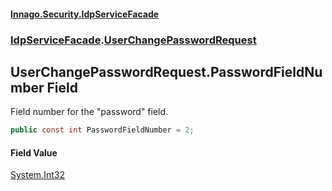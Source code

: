 #### [Innago\.Security\.IdpServiceFacade](../../index.md 'index')
### [IdpServiceFacade](../index.md 'IdpServiceFacade').[UserChangePasswordRequest](index.md 'IdpServiceFacade\.UserChangePasswordRequest')

## UserChangePasswordRequest\.PasswordFieldNumber Field

Field number for the "password" field\.

```csharp
public const int PasswordFieldNumber = 2;
```

#### Field Value
[System\.Int32](https://learn.microsoft.com/en-us/dotnet/api/system.int32 'System\.Int32')